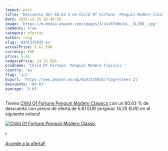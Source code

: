 ```yaml
---
layout: post
title: 'Descuento del 60.63 % en Child Of Fortune  Penguin Modern Classic'
date: 2020-12-25 16:49:50
image: 'https://m.media-amazon.com/images/I/41x5FVWbJuL._SL200_.jpg'
comments: true
category: ofertas
author: ring
slug: '0241335035-es'
actualPrice: 5.61 EUR
currency: EUR
price: 5.61
comparePrice: 14.25 EUR
prodname: 'Child Of Fortune  Penguin Modern Classics '
country: 'es'
flag: '🇪🇸'
buyurl: 'https://www.amazon.es/dp/0241335035/?tag=tolees-21'
descuento: '60.63'
average: '5.61'
---
```


Tienes [Child Of Fortune  Penguin Modern Classics ](https://www.amazon.es/dp/0241335035/?tag=tolees-21) con un 60.63 % de descuento con precio de oferta de 5.61 EUR (original: 14.25 EUR) en el siguiente enlace!

[![Child Of Fortune  Penguin Modern Classic](https://m.media-amazon.com/images/I/41x5FVWbJuL._SL200_.jpg)](https://www.amazon.es/dp/0241335035/?tag=tolees-21)

ℹ️:


[Accede a la oferta!!](https://www.amazon.es/dp/0241335035/?tag=tolees-21)
